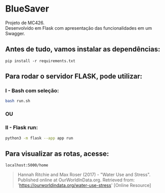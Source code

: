# BlueSaver
Projeto de MC426.  
Desenvolvido em Flask com apresentação das funcionalidades em um Swagger.

## Antes de tudo, vamos instalar as dependências:

``` pip install -r requirements.txt ```


## Para rodar o servidor FLASK, pode utilizar:
### I - Bash com seleção:
```bash
bash run.sh
```
### OU

### II - Flask run:
```bash
python3 -m flask --app app run
```

## Para visualizar as rotas, acesse:
```
localhost:5000/home
```

> Hannah Ritchie and Max Roser (2017) - "Water Use and Stress". Published online at OurWorldInData.org. Retrieved from: 'https://ourworldindata.org/water-use-stress' [Online Resource]

